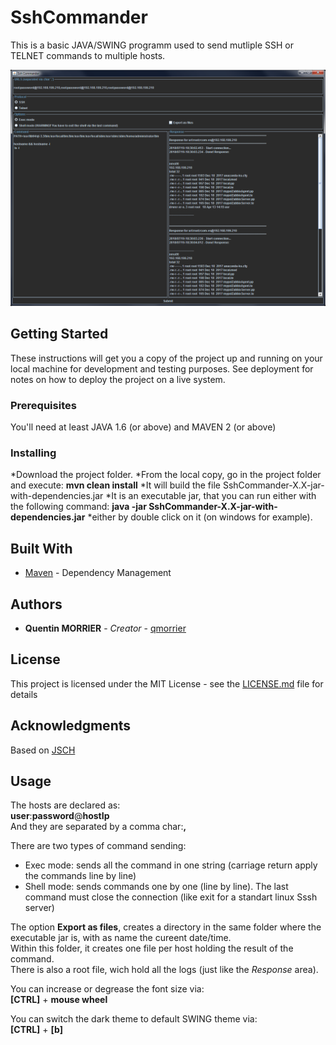 
# SshCommander

This is a basic JAVA/SWING programm used to send mutliple SSH or TELNET commands to multiple hosts.

![Preview1](./HMI_SshCommander.png)

## Getting Started

These instructions will get you a copy of the project up and running on your local machine for development and testing purposes. See deployment for notes on how to deploy the project on a live system.

### Prerequisites

You'll need at least JAVA 1.6 (or above) and MAVEN 2 (or above)

### Installing

*Download the project folder.
*From the local copy, go in the project folder and execute:
**mvn clean install**
*It will build the file SshCommander-X.X-jar-with-dependencies.jar
*It is an executable jar, that you can run either with the following command:
**java -jar SshCommander-X.X-jar-with-dependencies.jar**
*either by double click on it (on windows for example).


## Built With

* [Maven](https://maven.apache.org/) - Dependency Management


## Authors

* **Quentin MORRIER** - *Creator* - [qmorrier](https://github.com/qmorrier)


## License

This project is licensed under the MIT License - see the [LICENSE.md](LICENSE.md) file for details

## Acknowledgments

Based on [JSCH](http://www.jcraft.com/jsch/)


## Usage

The hosts are declared as:  
**user**:**password**@**hostIp**  
And they are separated by a comma char:**,**

There are two types of command sending:

* Exec mode: sends all the command in one string (carriage return apply the commands line by line)
* Shell mode: sends commands one by one (line by line). The last command must close the connection (like exit for a standart linux Sssh server)


The option **Export as files**, creates a directory in the same folder where the executable jar is, with as name the cureent date/time.  
Within this folder, it creates one file per host holding the result of the command.  
There is also a root file, wich hold all the logs (just like the *Response* area).  

You can increase or degrease the font size via:  
**[CTRL]** + **mouse wheel**

You can switch the dark theme to default SWING theme via:  
**[CTRL]** + **[b]**



